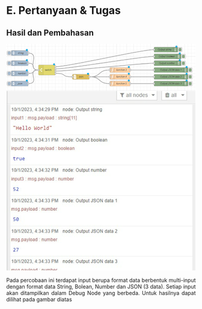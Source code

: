 # E. Pertanyaan & Tugas
   
## Hasil dan Pembahasan

<img src="https://github.com/brianrahma/brian-system-embedded/blob/master/jobsheet%205/PERTANYAAN%20%26%20TUGAS/PERTANYAAN%20%26%20TUGAS.png" width="600">

<p align="justify">Pada percobaan ini terdapat input berupa format data berbentuk multi-input dengan format data String, Bolean, Number dan JSON (3 data). Setiap input akan ditampilkan dalam Debug Node yang berbeda. Untuk hasilnya dapat dilihat pada gambar diatas
